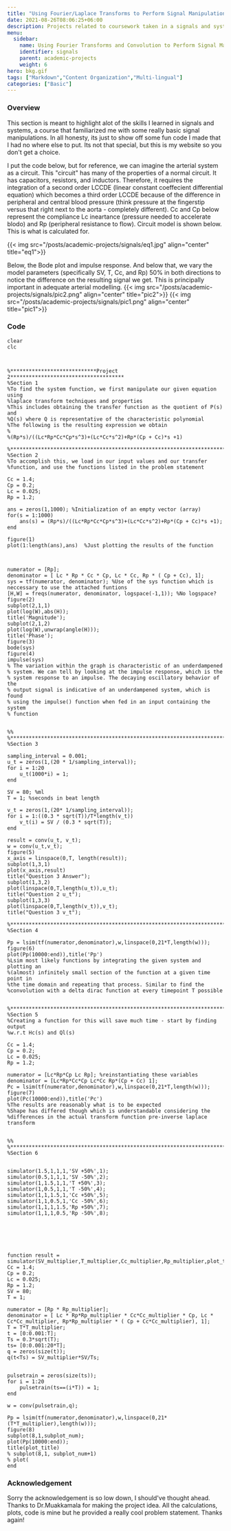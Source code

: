 ```yaml
---
title: "Using Fourier/Laplace Transforms to Perform Signal Manipulations"
date: 2021-08-26T08:06:25+06:00
description: Projects related to coursework taken in a signals and systems course
menu:
  sidebar:
    name: Using Fourier Transforms and Convolution to Perform Signal Manipulations
    identifier: signals
    parent: academic-projects
    weight: 6
hero: bkg.gif
tags: ["Markdown","Content Organization","Multi-lingual"]
categories: ["Basic"]
---
```


### Overview
This section is meant to highlight alot of the skills I learned in signals and systems, a course that familiarized me with some really basic signal manipulations. In all honesty, its just to show off some fun code I made that I had no where else to put. Its not that special, but this is my website so you don't get a choice.

I put the code below, but for reference, we can imagine the arterial system as a circuit. This "circuit" has many of the properties of a normal circuit. It has capacitors, resistors, and inductors. Therefore, it requires the integration of a second order LCCDE (linear constant coeffecient differential equation) which becomes a third order LCCDE because of the difference in peripheral and central blood pressure (think pressure at the fingerstip versus that right next to the aorta - completely different). Cc and Cp below represent the compliance Lc ineartance (pressure needed to accelerate blodo) and Rp (peripheral resistance to flow). Circuit model is shown below. This is what is calculated for. 

{{< img src="/posts/academic-projects/signals/eq1.jpg" align="center" title="eq1">}}

Below, the Bode plot and impulse response. And below that, we vary the model parameters (specifically SV, T, Cc, and Rp) 50% in both directions to notice the difference on the resulting signal we get. This is principally important in adequate arterial modelling.
{{< img src="/posts/academic-projects/signals/pic2.png" align="center" title="pic2">}}
{{< img src="/posts/academic-projects/signals/pic1.png" align="center" title="pic1">}}
### Code

```
clear
clc



%****************************Project 2*************************************
%Section 1
%To find the system function, we first manipulate our given equation using
%laplace transform techniques and properties 
%This includes obtaining the transfer function as the quotient of P(s) and
%Q(s) where Q is representative of the characteristic polynomial
%The following is the resulting expression we obtain 
%
%(Rp*s)/((Lc*Rp*Cc*Cp*s^3)+(Lc*Cc*s^2)+Rp*(Cp + Cc)*s +1)

%**************************************************************************
%Section 2
%To accomplish this, we load in our input values and our transfer
%function, and use the functions listed in the problem statement

Cc = 1.4;
Cp = 0.2;
Lc = 0.025;
Rp = 1.2;

ans = zeros(1,1000); %Initialization of an empty vector (array)
for(s = 1:1000)
    ans(s) = (Rp*s)/((Lc*Rp*Cc*Cp*s^3)+(Lc*Cc*s^2)+Rp*(Cp + Cc)*s +1);
end

figure(1)
plot(1:length(ans),ans)  %Just plotting the results of the function



numerator = [Rp];
denominator = [ Lc * Rp * Cc * Cp, Lc * Cc, Rp * ( Cp + Cc), 1];
sys = tf(numerator, denominator); %Use of the sys function which is neccessary to use the attached funtions
[H,W] = freqs(numerator, denominator, logspace(-1,1)); %No logspace? 
figure(2)
subplot(2,1,1)
plot(log(W),abs(H));
title('Magnitude');
subplot(2,1,2)
plot(log(W),unwrap(angle(H)));
title('Phase');
figure(3)
bode(sys)
figure(4)
impulse(sys)
% The variation within the graph is characteristic of an underdampened
% system. We can tell by looking at the impulse response, which is the
% system response to an impulse. The decaying oscillatory behavior of the
% output signal is indicative of an underdampened system, which is found
% using the impulse() function when fed in an input containing the system
% function


%%
%**************************************************************************
%Section 3

sampling_interval = 0.001;
u_t = zeros(1,(20 * 1/sampling_interval));
for i = 1:20
    u_t(1000*i) = 1;
end

SV = 80; %ml
T = 1; %seconds in beat length

v_t = zeros(1,(20* 1/sampling_interval));
for i = 1:((0.3 * sqrt(T))/T*length(v_t))
    v_t(i) = SV / (0.3 * sqrt(T));
end
 
result = conv(u_t, v_t);
w = conv(u_t,v_t);
figure(5)
x_axis = linspace(0,T, length(result));
subplot(1,3,1)
plot(x_axis,result)
title("Question 3 Answer");
subplot(1,3,2)
plot(linspace(0,T,length(u_t)),u_t);
title("Question 2 u_t");
subplot(1,3,3)
plot(linspace(0,T,length(v_t)),v_t);
title("Question 3 v_t");

%**************************************************************************
%Section 4

Pp = lsim(tf(numerator,denominator),w,linspace(0,21*T,length(w)));
figure(6)
plot(Pp(10000:end)),title('Pp')
%Lsim most likely functions by integrating the given system and plotting an
%(almost) infinitely small section of the function at a given time point in
%the time domain and repeating that process. Similar to find the
%convolution with a delta dirac function at every timepoint T possible


%**************************************************************************
%Section 5
%Creating a function for this will save much time - start by finding output
%w.r.t Hc(s) and Ql(s)

Cc = 1.4;
Cp = 0.2;
Lc = 0.025;
Rp = 1.2;

numerator = [Lc*Rp*Cp Lc Rp]; %reinstantiating these variables 
denominator = [Lc*Rp*Cc*Cp Lc*Cc Rp*(Cp + Cc) 1];
Pc = lsim(tf(numerator,denominator),w,linspace(0,21*T,length(w)));
figure(7)
plot(Pc(10000:end)),title('Pc')
%The results are reasonably what is to be expected
%Shape has differed though which is understandable considering the
%differences in the actual transform function pre-inverse laplace transform


%%
%**************************************************************************
%Section 6


simulator(1.5,1,1,1,'SV +50%',1);
simulator(0.5,1,1,1,'SV -50%',2);
simulator(1,1.5,1,1,'T +50%',3);
simulator(1,0.5,1,1,'T -50%',4);
simulator(1,1,1.5,1,'Cc +50%',5);
simulator(1,1,0.5,1,'Cc -50%',6);
simulator(1,1,1,1.5,'Rp +50%',7);
simulator(1,1,1,0.5,'Rp -50%',8);






function result = simulator(SV_multiplier,T_multiplier,Cc_multiplier,Rp_multiplier,plot_title,subplot_num)
Cc = 1.4;
Cp = 0.2;
Lc = 0.025;
Rp = 1.2;
SV = 80;    
T = 1;

numerator = [Rp * Rp_multiplier];
denominator = [ Lc * Rp*Rp_multiplier * Cc*Cc_multiplier * Cp, Lc * Cc*Cc_multiplier, Rp*Rp_multiplier * ( Cp + Cc*Cc_multiplier), 1];
T = T*T_multiplier;
t = [0:0.001:T];
Ts = 0.3*sqrt(T);
ts= [0:0.001:20*T];
q = zeros(size(t));
q(t<Ts) = SV_multiplier*SV/Ts;


pulsetrain = zeros(size(ts));
for i = 1:20
    pulsetrain(ts==(i*T)) = 1;
end

w = conv(pulsetrain,q);

Pp = lsim(tf(numerator,denominator),w,linspace(0,21*(T*T_multiplier),length(w)));
figure(8)
subplot(8,1,subplot_num);
plot(Pp(10000:end));
title(plot_title)
% subplot(8,1, subplot_num+1)
% plot(
end
```
### Acknowledgement
Sorry the acknowledgement is so low down, I should've thought ahead. Thanks to Dr.Muakkamala for making the project idea. All the calculations, plots, code is mine but he provided a really cool problem statement. Thanks again!

